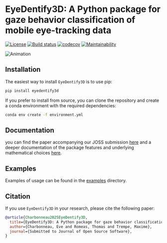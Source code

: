 # EyeDentify3D: A Python package for gaze behavior classification of mobile eye-tracking data

<a href="https://opensource.org/licenses/MIT"><img src="https://img.shields.io/badge/license-MIT-success" alt="License"/></a>
[![Build status](https://github.com/EveCharbie/EyeDentify3d/actions/workflows/run_tests.yml/badge.svg)](https://github.com/EveCharbie/EyeDentify3d/actions)
[![codecov](https://codecov.io/gh/EveCharbie/EyeDentify3d/graph/badge.svg?token=BP4B2TCZXI)](https://codecov.io/gh/EveCharbie/EyeDentify3d)
[![Maintainability](https://qlty.sh/gh/EveCharbie/projects/EyeDentify3d/maintainability.svg)](https://qlty.sh/gh/EveCharbie/projects/EyeDentify3d)

![Animation](docs/figures/animation.gif)

## Installation
The easiest way to install `EyeDentify3D` is to use pip:
```bash
pip install eyedentify3d
```

If you prefer to install from source, you can clone the repository and create a conda environment with the required dependencies:
```bash
conda env create -f environment.yml
```

## Documentation
you can find the paper accompanying our JOSS submission [here](paper/paper.pdf) and a deeper documentation of the 
package features and underlying mathematical choices [here](https://evecharbie.github.io/EyeDentify3d).

## Examples
Examples of usage can be found in the [examples](examples/) directory.

## Citation
If you use `EyeDentify3D` in your research, please cite the following paper:
```bibtex
@article{Charbonneau2025EyeDentify3D,
  title={EyeDentify3D: A Python package for gaze behavior classification of mobile eye-tracking data},
  author={Charbonneau, Eve and Romeas, Thomas and Trempe, Maxime},
  journal={Submitted to Journal of Open Source Software},
}
```

